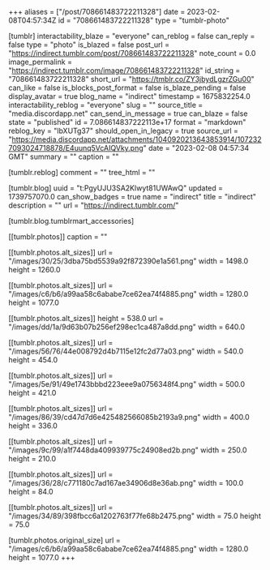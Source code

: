+++
aliases = ["/post/708661483722211328"]
date = 2023-02-08T04:57:34Z
id = "708661483722211328"
type = "tumblr-photo"

[tumblr]
interactability_blaze = "everyone"
can_reblog = false
can_reply = false
type = "photo"
is_blazed = false
post_url = "https://indirect.tumblr.com/post/708661483722211328"
note_count = 0.0
image_permalink = "https://indirect.tumblr.com/image/708661483722211328"
id_string = "708661483722211328"
short_url = "https://tmblr.co/ZY3jbydLgzrZGu00"
can_like = false
is_blocks_post_format = false
is_blaze_pending = false
display_avatar = true
blog_name = "indirect"
timestamp = 1675832254.0
interactability_reblog = "everyone"
slug = ""
source_title = "media.discordapp.net"
can_send_in_message = true
can_blaze = false
state = "published"
id = 7.086614837222113e+17
format = "markdown"
reblog_key = "lbXUTg37"
should_open_in_legacy = true
source_url = "https://media.discordapp.net/attachments/1040920213643853914/1072327093024718878/E4uunq5VcAIQVky.png"
date = "2023-02-08 04:57:34 GMT"
summary = ""
caption = ""

[tumblr.reblog]
comment = ""
tree_html = ""

[tumblr.blog]
uuid = "t:PgyUJU3SA2Klwyt81UWAwQ"
updated = 1739757070.0
can_show_badges = true
name = "indirect"
title = "indirect"
description = ""
url = "https://indirect.tumblr.com/"

[tumblr.blog.tumblrmart_accessories]

[[tumblr.photos]]
caption = ""

[[tumblr.photos.alt_sizes]]
url = "/images/30/25/3dba75bd5539a92f872390e1a561.png"
width = 1498.0
height = 1260.0

[[tumblr.photos.alt_sizes]]
url = "/images/c6/b6/a99aa58c6ababe7ce62ea74f4885.png"
width = 1280.0
height = 1077.0

[[tumblr.photos.alt_sizes]]
height = 538.0
url = "/images/dd/1a/9d63b07b256ef298ec1ca487a8dd.png"
width = 640.0

[[tumblr.photos.alt_sizes]]
url = "/images/56/76/44e008792d4b7115e12fc2d77a03.png"
width = 540.0
height = 454.0

[[tumblr.photos.alt_sizes]]
url = "/images/5e/91/49e1743bbbd223eee9a0756348f4.png"
width = 500.0
height = 421.0

[[tumblr.photos.alt_sizes]]
url = "/images/86/39/cd47d7d6e425482566085b2193a9.png"
width = 400.0
height = 336.0

[[tumblr.photos.alt_sizes]]
url = "/images/9c/99/a1f7448da409939775c24908ed2b.png"
width = 250.0
height = 210.0

[[tumblr.photos.alt_sizes]]
url = "/images/36/28/c771180c7ad167ae34906d8e36ab.png"
width = 100.0
height = 84.0

[[tumblr.photos.alt_sizes]]
url = "/images/34/89/398fbcc6a1202763f77fe68b2475.png"
width = 75.0
height = 75.0

[tumblr.photos.original_size]
url = "/images/c6/b6/a99aa58c6ababe7ce62ea74f4885.png"
width = 1280.0
height = 1077.0
+++
